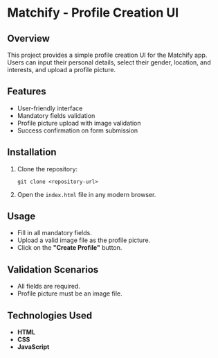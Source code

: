 # Matchify - Profile Creation UI

## Overview
This project provides a simple profile creation UI for the Matchify app. Users can input their personal details, select their gender, location, and interests, and upload a profile picture.

## Features
- User-friendly interface
- Mandatory fields validation
- Profile picture upload with image validation
- Success confirmation on form submission

## Installation
1. Clone the repository:
   ```
   git clone <repository-url>
   ```
2. Open the `index.html` file in any modern browser.

## Usage
- Fill in all mandatory fields.
- Upload a valid image file as the profile picture.
- Click on the **"Create Profile"** button.

## Validation Scenarios
- All fields are required.
- Profile picture must be an image file.

## Technologies Used
- **HTML**
- **CSS**
- **JavaScript**
